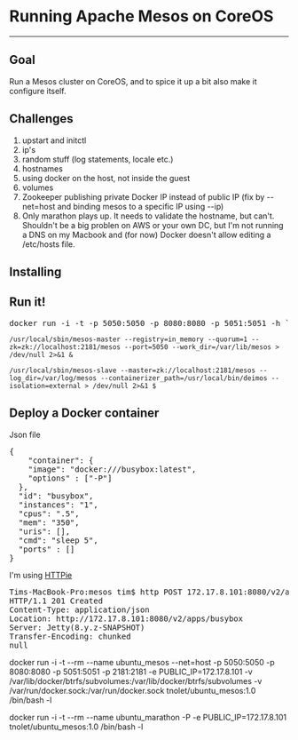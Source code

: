 # Running Apache Mesos on CoreOS
---


## Goal

Run a Mesos cluster on CoreOS, and to spice it up a bit also make it configure itself.

## Challenges

1.  upstart and initctl
2.  ip's
3.  random stuff (log statements, locale etc.)
4.  hostnames
5.  using docker on the host, not inside the guest
6.  volumes
7.  Zookeeper publishing private Docker IP instead of public IP (fix by --net=host and binding mesos to a specific IP using --ip)
8.  Only marathon plays up. It needs to validate the hostname, but can't. Shouldn't be a big problen on AWS or your own DC, but I'm not running 
    a DNS on my Macbook and (for now) Docker doesn't allow editing a /etc/hosts file.


## Installing


## Run it!

<pre>
docker run -i -t -p 5050:5050 -p 8080:8080 -p 5051:5051 -h `hostname` -v /var/lib/docker/btrfs/subvolumes:/var/lib/docker/btrfs/subvolumes tnolet/ubuntu_mesos:1.0 /bin/bash -l
</pre>

`/usr/local/sbin/mesos-master --registry=in_memory --quorum=1 --zk=zk://localhost:2181/mesos --port=5050 --work_dir=/var/lib/mesos > /dev/null 2>&1 &`

`/usr/local/sbin/mesos-slave --master=zk://localhost:2181/mesos --log_dir=/var/log/mesos --containerizer_path=/usr/local/bin/deimos --isolation=external > /dev/null 2>&1 $`


## Deploy a Docker container

Json file

<pre>
{
    "container": {
    "image": "docker:///busybox:latest",
    "options" : ["-P"]
  },
  "id": "busybox",
  "instances": "1",
  "cpus": ".5",
  "mem": "350",
  "uris": [],
  "cmd": "sleep 5",
  "ports" : []
}
</pre>

I'm using [HTTPie](https://github.com/jakubroztocil/httpie)
<pre>
Tims-MacBook-Pro:mesos tim$ http POST 172.17.8.101:8080/v2/apps < busy.json  
HTTP/1.1 201 Created  
Content-Type: application/json  
Location: http://172.17.8.101:8080/v2/apps/busybox  
Server: Jetty(8.y.z-SNAPSHOT)  
Transfer-Encoding: chunked   
null  
</pre>



docker run -i -t --rm --name ubuntu_mesos --net=host -p 5050:5050 -p 8080:8080 -p 5051:5051 -p 2181:2181 -e PUBLIC_IP=172.17.8.101 -v /var/lib/docker/btrfs/subvolumes:/var/lib/docker/btrfs/subvolumes -v /var/run/docker.sock:/var/run/docker.sock tnolet/ubuntu_mesos:1.0 /bin/bash -l

docker run -i -t --rm --name ubuntu_marathon -P -e PUBLIC_IP=172.17.8.101 tnolet/ubuntu_mesos:1.0 /bin/bash -l

